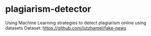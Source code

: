 # plagiarism-detector
Using Machine Learning strategies to detect plagiarism online using datasets
Dataset: https://github.com/lutzhamel/fake-news
